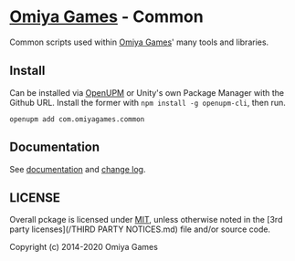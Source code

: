 # [Omiya Games](https://www.omiyagames.com/) - Common

Common scripts used within [Omiya Games](https://www.omiyagames.com/)' many tools and libraries.

## Install

Can be installed via [OpenUPM](https://openupm.com/) or Unity's own Package Manager with the Github URL.  Install the former with `npm install -g openupm-cli`, then run.

```
openupm add com.omiyagames.common
```

## Documentation

See [documentation](/Documentation~/index.md) and [change log](/CHANGELOG.md).

## LICENSE

Overall pckage is licensed under [MIT](/LICENSE.md), unless otherwise noted in the [3rd party licenses](/THIRD PARTY NOTICES.md) file and/or source code.

Copyright (c) 2014-2020 Omiya Games
